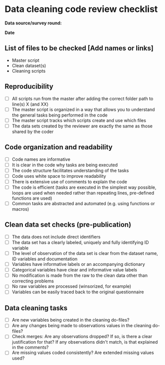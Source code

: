 # Data cleaning code review checklist

**Data source/survey round:**

**Date**  

## List of files to be checked [Add names or links]
- Master script
- Clean dataset(s)
- Cleaning scripts

## Reproducibility
- [ ] All scripts run from the master after adding the correct folder path to line(s) X (and XX)
- [ ] The master script is organized in a way that allows you to understand the general tasks being performed in the code
- [ ] The master script tracks which scripts create and use which files
- [ ] The data sets created by the reviewer are exactly the same as those shared by the coder

## Code organization and readability
- [ ] Code names are informative 
- [ ] It is clear in the code why tasks are being executed
- [ ] The code structure facilitates understanding of the tasks
- [ ] Code uses white space to improve readability
- [ ] There is extensive use of comments to explain the code
- [ ] The code is efficient (tasks are executed in the simplest way possible, loops are used when needed rather than repeating lines, pre-defined functions are used)
- [ ] Common tasks are abstracted and automated (e.g. using functions or macros)

## Clean data set checks (pre-publication)
- [ ] The data does not include direct identifiers
- [ ] The data set has a clearly labeled, uniquely and fully identifying ID variable
- [ ] The level of observation of the data set is clear from the dataset name, ID variables and documentation
- [ ] Variables have informative labels or an accompanying dictionary
- [ ] Categorical variables have clear and informative value labels
- [ ] No modification is made from the raw to the clean data other than correcting problems 
- [ ] No raw variables are processed (winsorized, for example)  
- [ ] Variables can be easily traced back to the original questionnaire

## Data cleaning tasks
- [ ] Are new variables being created in the cleaning do-files? 
- [ ] Are any changes being made to observations values in the cleaning do-files? 
- [ ] Check merges: Are any observations dropped? If so, is there a clear justification for that? If any observations didn't match, is that explained in the comments?
- [ ] Are missing values coded consistently? Are extended missing values used?
